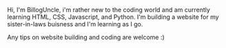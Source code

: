 Hi, I'm BillogUncle, i'm rather new to the coding world and am currently learning HTML, CSS, Javascript, and Python.
I'm building a website for my sister-in-laws buisness and I'm learning as I go.

Any tips on website building and coding are welcome :)

<!---
BillogUncle/BillogUncle is a ✨ special ✨ repository because its `README.md` (this file) appears on your GitHub profile.
You can click the Preview link to take a look at your changes.
--->
